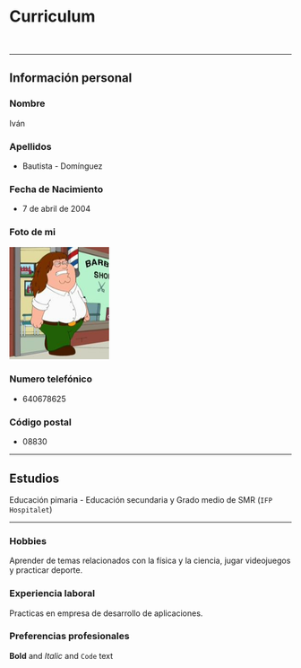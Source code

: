 # Curriculum
<section>
<br>
</section>
<hr>

## Información personal
### Nombre
Iván
### Apellidos
- Bautista - Domínguez
### Fecha de Nacimiento
- 7 de abril de 2004

### Foto de mi
<p>
<img src="/peter.PNG" alt="imagen" height="200px">
</p>

### Numero telefónico
- 640678625
### Código postal
- 08830
<section>
<p></p>
</section>
<hr>

## Estudios
Educación pimaria - Educación secundaria y Grado medio de SMR (`IFP Hospitalet`)
<hr>

### Hobbies
Aprender de temas relacionados con la física y la ciencia, jugar videojuegos y practicar deporte.
### Experiencia laboral
Practicas en empresa de desarrollo de aplicaciones.
### Preferencias profesionales


**Bold** and *Italic* and `Code` text
